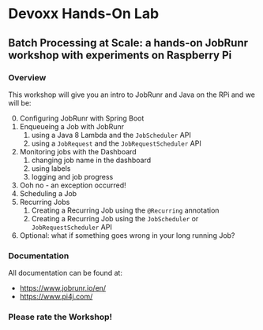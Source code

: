 # Devoxx Hands-On Lab
## Batch Processing at Scale: a hands-on JobRunr workshop with experiments on Raspberry Pi

### Overview

This workshop will give you an intro to JobRunr and Java on the RPi and we will be:

0. Configuring JobRunr with Spring Boot
1. Enqueueing a Job with JobRunr
    1. using a Java 8 Lambda and the `JobScheduler` API
    2. using a `JobRequest` and the `JobRequestScheduler` API
2. Monitoring jobs with the Dashboard
    1. changing job name in the dashboard
    2. using labels
    3. logging and job progress
3. Ooh no - an exception occurred!
4. Scheduling a Job 
5. Recurring Jobs
    1. Creating a Recurring Job using the `@Recurring` annotation
    2. Creating a Recurring Job using the `JobScheduler` or `JobRequestScheduler` API
6. Optional: what if something goes wrong in your long running Job?

### Documentation
All documentation can be found at:
- https://www.jobrunr.io/en/
- https://www.pi4j.com/

### Please rate the Workshop!